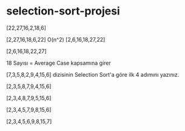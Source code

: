 # selection-sort-projesi

[22,27,16,2,18,6]

[2,27,16,18,6,22]
                                O(n^2)
[2,6,16,18,27,22]

[2,6,16,18,22,27]

18 Sayısı = Average Case kapsamına girer

[7,3,5,8,2,9,4,15,6] dizisinin Selection Sort'a göre ilk 4 adımını yazınız.

[2,3,5,8,7,9,4,15,6]

[2,3,4,8,7,9,5,15,6]

[2,3,4,5,7,9,8,15,6]

[2,3,4,5,6,9,8,15,7]
